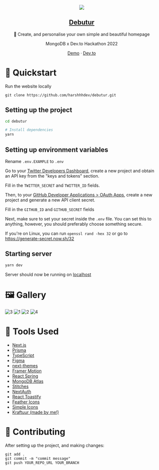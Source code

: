 <p align="center">
  <img src="https://raw.githubusercontent.com/harshhhdev/debutur/master/public/Banner.png" />
  <a href="https://dbtr.vercel.app/">
    <h2 align="center">Debutur</h2>
  </a>
</p> 
<p align="center">🚀 Create, and personalise your own simple and beautiful homepage</p>
<p align="center">MongoDB x Dev.to Hackathon 2022</p>
<p align="center">
  <a href="https://dbtr.vercel.app/">Demo</a>
      ·
  <a href="https://dev.to/harshhhdev/debutur-fa">Dev.to</a>
 </p>

# 🚀 Quickstart

Run the website locally

```
git clone https://github.com/harshhhdev/debutur.git
```

## Setting up the project

```bash
cd debutur

# Install dependencies
yarn
```

## Setting up environment variables

Rename `.env.EXAMPLE` to `.env`

Go to your [Twitter Developers Dashboard](https://developer.twitter.com/en/portal/dashboard), create a new project and obtain an API key from the "keys and tokens" section.

Fill in the `TWITTER_SECRET` and `TWITTER_ID` fields.

Then, to your [GitHub Developer Applications > OAuth Apps](https://github.com/settings/developers), create a new project and generate a new API client secret.

Fill in the `GITHUB_ID` and `GITHUB_SECRET` fields

Next, make sure to set your secret inside the `.env` file. You can set this to anything, however, you should preferably choose something secure.

If you're on Linux, you can run `openssl rand -hex 32` or go to https://generate-secret.now.sh/32

## Starting server

```bash
yarn dev
```

Server should now be running on [localhost](https://localhost:3000)

# 🖼 Gallery

![3](https://user-images.githubusercontent.com/69592270/149421305-a4e5af7f-2846-4637-8b53-af482ffb8e73.gif)
![1](https://user-images.githubusercontent.com/69592270/149421298-f4d9265a-a02b-4619-b515-b30b9ff67258.gif)
![2](https://user-images.githubusercontent.com/69592270/149421300-4351b00c-2fc8-4883-9e7e-b13635091d04.gif)
![4](https://user-images.githubusercontent.com/69592270/149421311-eb349e56-9e1e-46e4-86f1-2a266aaee491.gif)

# 🔧 Tools Used

- [Next.js](https://github.com/vercel/next.js)
- [Prisma](https://www.prisma.io/)
- [TypeScript](https://typescriptlang.org)
- [Figma](https://figma.com)
- [next-themes](https://next-themes-example.vercel.app/)
- [Framer Motion](https://framer.com/motion)
- [React Spring](https://react-spring.io)
- [MongoDB Atlas](https://www.mongodb.com/cloud/atlas/)
- [Stitches](https://stitches.dev/)
- [NextAuth](https://next-auth.js.org/)
- [React Toastify](https://fkhadra.github.io/react-toastify/introduction)
- [Feather Icons](https://feathericons.com/)
- [Simple Icons](https://simpleicons.org/)
- [Kraftuur (made by me!)](https://harshhhdev.github.io/kraftuur)

# 🤞 Contributing

After setting up the project, and making changes:

```git
git add .
git commit -m "commit message"
git push YOUR_REPO_URL YOUR_BRANCH
```
